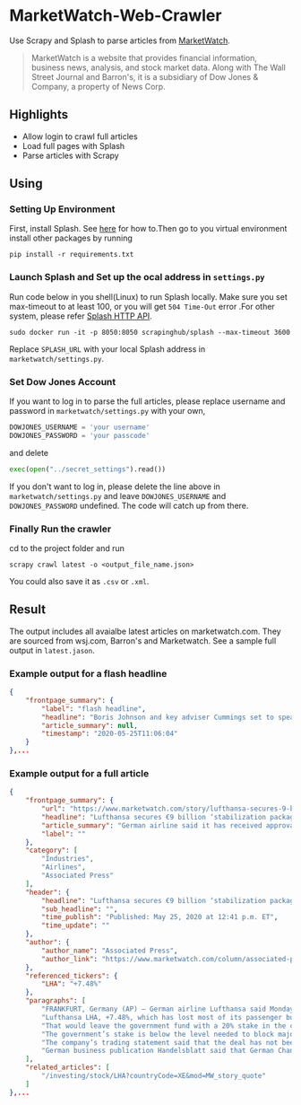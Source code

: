 # MarketWatch-Web-Crawler

Use Scrapy and Splash to parse articles from [MarketWatch](https://www.marketwatch.com/latest-news).

> MarketWatch is a website that provides financial information, business news, analysis, and stock market data. Along with The Wall Street Journal and Barron's, it is a subsidiary of Dow Jones & Company, a property of News Corp.

## Highlights
- Allow login to crawl full articles
- Load full pages with Splash
- Parse articles with Scrapy

## Using

### Setting Up Environment

First, install Splash. See [here](https://splash.readthedocs.io/en/stable/install.html#installation) for how to.Then go to you virtual environment install other packages by running
```console
pip install -r requirements.txt
```

### Launch Splash and Set up the ocal address in `settings.py`

Run code below in you shell(Linux) to run Splash locally. Make sure you set max-timeout to at least 100, or you will get `504 Time-Out` error .For other system, please refer [Splash HTTP API](https://splash.readthedocs.io/en/stable/api.html#splash-http-api).
```console
sudo docker run -it -p 8050:8050 scrapinghub/splash --max-timeout 3600
```

Replace `SPLASH_URL` with your local Splash address in `marketwatch/settings.py`.

### Set Dow Jones Account
If you want to log in to parse the full articles, please replace username and password in `marketwatch/settings.py` with your own,
```python
DOWJONES_USERNAME = 'your username'
DOWJONES_PASSWORD = 'your passcode'
```
and delete
```python
exec(open("../secret_settings").read())
```

If you don't want to log in, please delete the line above in `marketwatch/settings.py` and leave `DOWJONES_USERNAME` and `DOWJONES_PASSWORD` undefined. The code will catch up from there.

### Finally Run the crawler
cd to the project folder and run
```console
scrapy crawl latest -o <output_file_name.json>
```
You could also save it as `.csv` or `.xml`.

## Result
The output includes all avaialbe latest articles on marketwatch.com. They are sourced from wsj.com, Barron's and Marketwatch. See a sample full output in `latest.jason`.

### Example output for a flash headline
```json
{
    "frontpage_summary": {
        "label": "flash headline",
        "headline": "Boris Johnson and key adviser Cummings set to speak from Downing Street garden",
        "article_summary": null,
        "timestamp": "2020-05-25T11:06:04"
    }
},...
```
### Example output for a full article
```json
{
    "frontpage_summary": {
        "url": "https://www.marketwatch.com/story/lufthansa-secures-9-billion-stabilization-package-from-german-government-2020-05-25?mod=newsviewer_click",
        "headline": "Lufthansa secures €9 billion ‘stabilization package’ from German government",
        "article_summary": "German airline said it has received approval for a multibillion-dollar “stabilization package” from a government support fund to keep the company going through the turbulence from the coronavirus outbreak, but cautions the...",
        "label": ""
    },
    "category": [
        "Industries",
        "Airlines",
        "Associated Press"
    ],
    "header": {
        "headline": "Lufthansa secures €9 billion ‘stabilization package’ from German government",
        "sub_headline": "",
        "time_publish": "Published: May 25, 2020 at 12:41 p.m. ET",
        "time_update": ""
    },
    "author": {
        "author_name": "Associated Press",
        "author_link": "https://www.marketwatch.com/column/associated-press?mod=MW_author_byline"
    },
    "referenced_tickers": {
        "LHA": "+7.48%"
    },
    "paragraphs": [
        "FRANKFURT, Germany (AP) — German airline Lufthansa said Monday it has received approval for a €9 billion ($9.8 billion) “stabilization package” from a government support fund to keep the company going through the turbulence from the coronavirus outbreak, but cautions the deal has not been approved by the European Union’s executive commission.",
        "Lufthansa LHA, +7.48%, which has lost most of its passenger business due to travel restrictions during the outbreak, said the government’s fund has agreed to take non-voting holdings in return for 5.7 billion euros, plus a 3 billion-euro credit line and 300 million euros in share purchases.",
        "That would leave the government fund with a 20% stake in the company and two seats on the board of directors. One of those seats would be on the audit committee. The airline said however that the government agreed not to vote at shareholder meetings unless there was a takeover of the company.",
        "The government’s stake is below the level needed to block major decisions, but it has the option to raise it to a blocking stake of 25% plus one share in case of an attempted takeover of the company.",
        "The company’s trading statement said that the deal has not been approved by the European Commission, which could set conditions intended to preserve fair competition. The aid package would also require approval by a shareholder meeting.",
        "German business publication Handelsblatt said that German Chancellor Angela Merkel was resisting a push by the commission to make Lufthansa give up prized landing slots at its Frankfurt and Munich hubs."
    ],
    "related_articles": [
        "/investing/stock/LHA?countryCode=XE&mod=MW_story_quote"
    ]
},...
```
